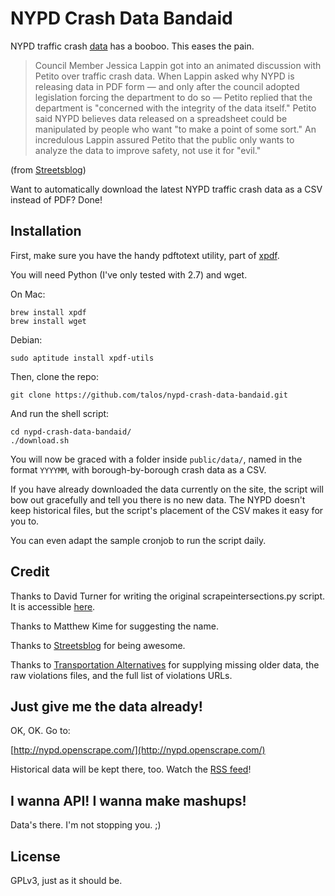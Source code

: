 # NYPD Crash Data Bandaid

NYPD traffic crash [data][] has a booboo. This eases the pain.

  [data]: http://www.nyc.gov/html/nypd/html/traffic_reports/motor_vehicle_accident_data.shtml

> Council Member Jessica Lappin got into an animated discussion with
> Petito over traffic crash data. When Lappin asked why NYPD is
> releasing data in PDF form — and only after the council adopted
> legislation forcing the department to do so — Petito replied that the
> department is "concerned with the integrity of the data itself."
> Petito said NYPD believes data released on a spreadsheet could be
> manipulated by people who want "to make a point of some sort." An
> incredulous Lappin assured Petito that the public only wants to
> analyze the data to improve safety, not use it for "evil."

(from [Streetsblog][])

  [Streetsblog]: http://www.streetsblog.org/2012/02/15/nypds-lax-crash-investigations-may-violate-state-law

Want to automatically download the latest NYPD traffic crash data as a
CSV instead of PDF?  Done!

## Installation

First, make sure you have the handy pdftotext utility, part of [xpdf][].

  [xpdf]: http://www.foolabs.com/xpdf/

You will need Python (I've only tested with 2.7) and wget.

On Mac:

    brew install xpdf
    brew install wget

Debian:

    sudo aptitude install xpdf-utils

Then, clone the repo:

    git clone https://github.com/talos/nypd-crash-data-bandaid.git

And run the shell script:

    cd nypd-crash-data-bandaid/
    ./download.sh

You will now be graced with a folder inside `public/data/`, named in the
format `YYYYMM`, with borough-by-borough crash data as a CSV.

If you have already downloaded the data currently on the site, the
script will bow out gracefully and tell you there is no new data.  The
NYPD doesn't keep historical files, but the script's placement of the
CSV makes it easy for you to.

You can even adapt the sample cronjob to run the script daily.

## Credit

Thanks to David Turner for writing the original scrapeintersections.py
script.  It is accessible [here](http://novalis.org/programs/scrapeintersections.txt).

Thanks to Matthew Kime for suggesting the name.

Thanks to [Streetsblog](http://www.streetsblog.org/) for being awesome.

Thanks to [Transportation Alternatives](http://www.transalt.org/) for supplying
missing older data, the raw violations files, and the full list of violations
URLs.

## Just give me the data already!

OK, OK.  Go to:

[http://nypd.openscrape.com/](http://nypd.openscrape.com/)

Historical data will be kept there, too.  Watch the [RSS feed][]!

  [RSS feed]: http://nypd.openscrape.com/data/feed.xml

## I wanna API! I wanna make mashups!

Data's there.  I'm not stopping you. ;)

## License

GPLv3, just as it should be.
